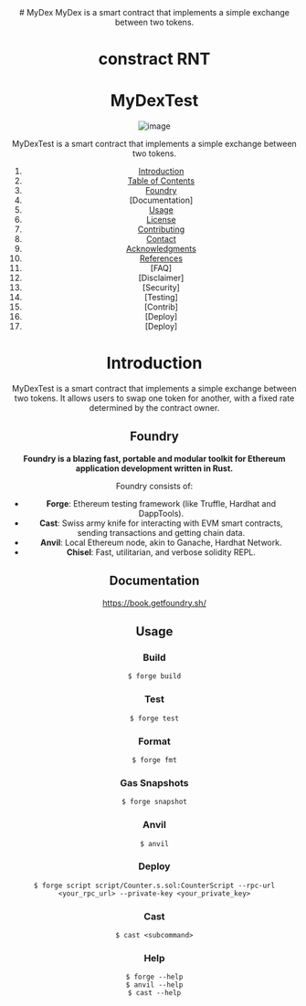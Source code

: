<div align="center">
# MyDex
MyDex is a smart contract that implements a simple exchange between two tokens.

# constract RNT


# MyDexTest

![image](https://github.com/user-attachments/assets/e79311b4-0c64-4e76-aed1-cb74f08661ca)

MyDexTest is a smart contract that implements a simple exchange between two tokens.
1. [Introduction](#introduction)
2. [Table of Contents](#table-of-contents)
3. [Foundry](#foundry)
4. [Documentation]
5. [Usage](#)
6. [License](#license )
7. [Contributing](#contributing)
8. [Contact](#contact)
9. [Acknowledgments](#acknowledgments)
10. [References](#references)
11. [FAQ]
12. [Disclaimer]
13. [Security]
14. [Testing]
15. [Contrib]
16. [Deploy]
17. [Deploy]

# Introduction
MyDexTest is a smart contract that implements a simple exchange between two tokens. It allows users to swap one token for another, with a fixed rate determined by the contract owner.



## Foundry

**Foundry is a blazing fast, portable and modular toolkit for Ethereum application development written in Rust.**

Foundry consists of:

-   **Forge**: Ethereum testing framework (like Truffle, Hardhat and DappTools).
-   **Cast**: Swiss army knife for interacting with EVM smart contracts, sending transactions and getting chain data.
-   **Anvil**: Local Ethereum node, akin to Ganache, Hardhat Network.
-   **Chisel**: Fast, utilitarian, and verbose solidity REPL.

## Documentation

https://book.getfoundry.sh/

## Usage

### Build

```shell
$ forge build
```

### Test

```shell
$ forge test
```

### Format

```shell
$ forge fmt
```

### Gas Snapshots

```shell
$ forge snapshot
```

### Anvil

```shell
$ anvil
```

### Deploy

```shell
$ forge script script/Counter.s.sol:CounterScript --rpc-url <your_rpc_url> --private-key <your_private_key>
```

### Cast

```shell
$ cast <subcommand>
```

### Help

```shell
$ forge --help
$ anvil --help
$ cast --help
```
